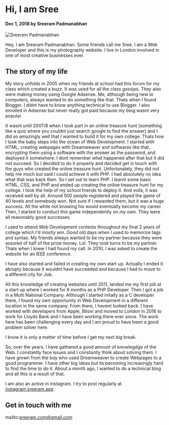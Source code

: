 # Hi, I am Sree

#### Dec 1, 2018 by Sreeram Padmanabhan

![Sreeram Padmanabhan](https://avatars0.githubusercontent.com/u/8502281?s=460&v=4 "Sreeram Padmanabhan")

Hey, I am Sreeram Padmanabhan. Some friends call me Sree. I am a Web Developer and this is my photography website. I live in London involved in one of most creative businesses ever.

## The story of my life

My story unfolds in 2005 when my friends at school had this forum for my class which created a buzz. It was used for all the class gossips. They also were making money using Google Adsense. Me, although being new to computers, always wanted to do something like that. Thats when I found Blogger. I didnt have to know anything technical to use Blogger. I also enrolled in Adsense but never really got paid because my blog wasnt very popular.

It wasnt until 2007/8 when I took part in an online treasure hunt (something like a quiz where you couldnt just search google to find the answer) and I did so amazingly well that I wanted to build it for my own college. Thats how I took the baby steps into the ocean of Web Development. I started with HTML, creating webpages with Dreamweaver and softwares like that, encrypting them using a software with the answer as the password, and deployed it somewhere. I dont remember what happened after that but it did not succeed. So I decided to do it properly and decided get in touch with the guys who created the online treasure hunt. Unfortunately, they did not help me much but said I could achieve it with PHP. I had absolutely no idea what that was back then. So I set out to learn PHP. I learnt some basic HTML, CSS, and PHP and ended up creating the online treasure hunt for my college. I took the help of my school friends to deploy it. And voila, it was received well by all. Around 500 people registered and played the game of 40 levels and somebody won. Not sure if I rewarded them, but it was a huge success. All the while not knowing his would eventually become my career. Then, I started to conduct this game independently on my own. They were all reasonably good successes.

I used to attend Web Development contests throughout my final 2 years of college which I'd mostly win. Good old days when I used to memorize tags and syntax. My friends always wanted to be my partner because they were assured of half of the prize money. Lol. They took turns to be my partner. Thats when I knew I had found my call. In 2010, I was asked to create the website for an IEEE conference.

I have also started and failed in creating my own start up. Actually I ended it abrupty because it wouldnt have succeeded and because I had to move to a different city for Job.

All this knowledge of creating websites until 2011, landed me my first job at a start up where I worked for 6 months as a PHP Developer. Then I got a job in a Multi National Company. Although I started initally as a C developer there, I found my own opportunity in Web Development in a different location in the same company. From there, I havent looked back. I have worked with developers from Apple, Bitovi and moved to London in 2016 to work for Lloyds Bank and I have been working there ever since. The work here has been challenging every day and I am proud to have been a good problem solver here.

I know it is only a matter of time before I get my next big break.

So, over the years, I have gathered a good amount of knowlegdge of the Web. I constantly face issues and I constantly think about solving them. I have grown from the boy who used Dreamweaver to create Webpages to a good programmer. I have other big ideas but its becoming increasingly hard to find the time to do it. About a month ago, I wanted to do a technical blog and all this is a result of that.

I am also an active in instagram. I try to post regularly at [instagram.sreeram.app](http://instagram.sreeram.app)

## Get in touch with me

mailto:sreeram.com@gmail.com